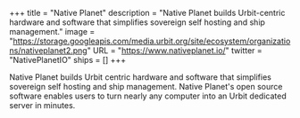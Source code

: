 +++
title = "Native Planet"
description = "Native Planet builds Urbit-centric hardware and software that simplifies sovereign self hosting and ship management."
image = "https://storage.googleapis.com/media.urbit.org/site/ecosystem/organizations/nativeplanet2.png"
URL = "https://www.nativeplanet.io/"
twitter = "NativePlanetIO"
ships = []
+++

Native Planet builds Urbit centric hardware and software that simplifies sovereign self hosting and ship management. Native Planet's open source software enables users to turn nearly any computer into an Urbit dedicated server in minutes.

